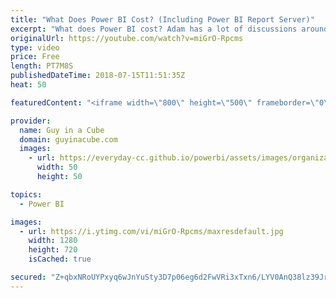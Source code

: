 ```yaml
---
title: "What Does Power BI Cost? (Including Power BI Report Server)"
excerpt: "What does Power BI cost? Adam has a lot of discussions around that. He will break down the Power BI cost and covers licenses, Power BI Premium and including Power BI Report Server and more! If you have ever asked yourself \"What does Power BI cost?\", this video is for you.  Power BI Pricing: https://powerbi.microsoft.com/pricing/"
originalUrl: https://youtube.com/watch?v=miGrO-Rpcms
type: video
price: Free
length: PT7M8S
publishedDateTime: 2018-07-15T11:51:35Z
heat: 50

featuredContent: "<iframe width=\"800\" height=\"500\" frameborder=\"0\" src=\"https://www.youtube.com/embed/miGrO-Rpcms\" allow=\"accelerometer; autoplay; encrypted-media; gyroscope; picture-in-picture\" allowfullscreen></iframe>"

provider:
  name: Guy in a Cube
  domain: guyinacube.com
  images:
    - url: https://everyday-cc.github.io/powerbi/assets/images/organizations/guyinacube.com-50x50.jpg
      width: 50
      height: 50

topics:
  - Power BI

images:
  - url: https://i.ytimg.com/vi/miGrO-Rpcms/maxresdefault.jpg
    width: 1280
    height: 720
    isCached: true

secured: "Z+qbxNRoUYPxyq6wJnYuSty3D7p06eg6d2FwVRi3xTxn6/LYV0AnQ38lz39JrWVCcnGWhCRt4/ymzlAW9cIU6v74w48u9fdDQvRtVruKK+UQTeMJqyaWxVXOIho9fvjiniA4xiKLnpaFgCpAE+I5ZeoZeZQLd3I5aSPoTM5QXwWPukBIfKVmRWzFEF+xLYkVaQ48ve5fA1Ld2iXR5KrI7y0TbXwWa3lxIzdm4U3yRdrXeSFqOTeb+2+VoTxiL3pohZBkpUyEUQ+WsdPbMeJ2tO1zTgb/tap+F/095003P4ofeQzKeR5UIjC5U8w+ybvYNmb/pSvf3aVy1lUiLMIt2/cfcVaVsgChBaF3ftoO0OJl5lm3kfP9chnknIZEognQ0Ff+MC4VqF9hnCW31zmV3MdAFsIndFm9UmjU1B0t7wI=;mV2kIUKwdFne1qDMP2cn1w=="
---
```


